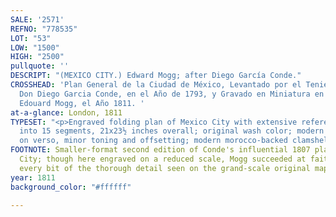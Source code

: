 ```yaml
---
SALE: '2571'
REFNO: "778535"
LOT: "53"
LOW: "1500"
HIGH: "2500"
pullquote: ''
DESCRIPT: "(MEXICO CITY.) Edward Mogg; after Diego García Conde."
CROSSHEAD: 'Plan General de la Ciudad de México, Levantado por el Teniente Coronel
  Don Diego Garcia Conde, en el Año de 1793, y Gravado en Miniatura en Londres por
  Edouard Mogg, el Año 1811. '
at-a-glance: London, 1811
TYPESET: "<p>Engraved folding plan of Mexico City with extensive reference key. Dissected
  into 15 segments, 21x23½ inches overall; original wash color; modern archival lining
  on verso, minor toning and offsetting; modern morocco-backed clamshell box.</p>"
FOOTNOTE: Smaller-format second edition of Conde's influential 1807 plan of Mexico
  City; though here engraved on a reduced scale, Mogg succeeded at faithfully reproducing
  every bit of the thorough detail seen on the grand-scale original map.
year: 1811
background_color: "#ffffff"

---
```

